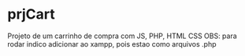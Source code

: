# prjCart
Projeto de um carrinho de compra com JS, PHP, HTML CSS
OBS: para rodar indico adicionar ao xampp, pois estao como arquivos .php
